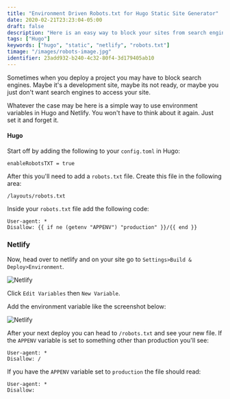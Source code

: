 ```yaml
---
title: "Environment Driven Robots.txt for Hugo Static Site Generator"
date: 2020-02-21T23:23:04-05:00
draft: false
description: "Here is an easy way to block your sites from search engines when using Hugo.  Easily blog search engines by using environment variables."
tags: ["Hugo"]
keywords: ["hugo", "static", "netlify", "robots.txt"]
timage: "/images/robots-image.jpg"
identifier: 23add932-b240-4c32-80f4-3d179405ab10
---
```


Sometimes when you deploy a project you may have to block search engines.  Maybe it's a development site, maybe its not ready, or maybe you just don't want search engines to access your site.  

Whatever the case may be here is a simple way to use environment variables in Hugo and Netlify.  You won't have to think about it again. Just set it and forget it.

#### Hugo

Start off by adding the following to your `config.toml` in Hugo:

```
enableRobotsTXT = true
```

After this you'll need to add a `robots.txt` file.  Create this file in the following area:

```
/layouts/robots.txt
```

Inside your `robots.txt` file add the following code:

```
User-agent: *
Disallow: {{ if ne (getenv "APPENV") "production" }}/{{ end }}
```

### Netlify

Now, head over to netlify and on your site go to `Settings>Build & Deploy>Environment`.

![Netlify](/images/netlify-env.png)

Click `Edit Variables` then `New Variable`. 

Add the environment variable like the screenshot below:

![Netlify](/images/netlify-new-env.png)

After your next deploy you can head to `/robots.txt` and see your new file.  If the `APPENV` variable is set to something other than production you'll see:

```
User-agent: *
Disallow: /
```

If you have the `APPENV` variable set to `production` the file should read:

```
User-agent: *
Disallow:
```
